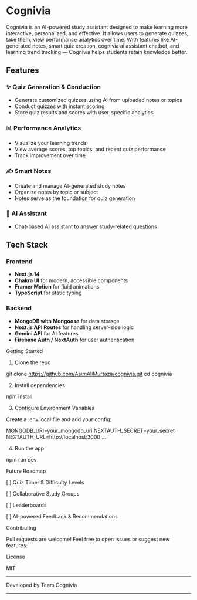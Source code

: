 # Cognivia

Cognivia is an AI-powered study assistant designed to make learning more interactive, personalized, and effective. It allows users to generate quizzes, take them, view performance analytics over time. With features like AI-generated notes, smart quiz creation, cognivia ai assistant chatbot, and learning trend tracking — Cognivia helps students retain knowledge better.

## Features

### ✨ Quiz Generation & Conduction
- Generate customized quizzes using AI from uploaded notes or topics
- Conduct quizzes with instant scoring
- Store quiz results and scores with user-specific analytics

### 📊 Performance Analytics
- Visualize your learning trends
- View average scores, top topics, and recent quiz performance
- Track improvement over time

### ✍️ Smart Notes
- Create and manage AI-generated study notes
- Organize notes by topic or subject
- Notes serve as the foundation for quiz generation

### 🧠 AI Assistant
- Chat-based AI assistant to answer study-related questions

## Tech Stack

### Frontend
- **Next.js 14**
- **Chakra UI** for modern, accessible components
- **Framer Motion** for fluid animations
- **TypeScript** for static typing

### Backend
- **MongoDB with Mongoose** for data storage
- **Next.js API Routes** for handling server-side logic
- **Gemini API** for AI features
- **Firebase Auth / NextAuth** for user authentication

  
Getting Started

1. Clone the repo

git clone https://github.com/AsimAliMurtaza/cognivia.git
cd cognivia

2. Install dependencies

npm install

3. Configure Environment Variables

Create a .env.local file and add your config:

MONGODB_URI=your_mongodb_uri
NEXTAUTH_SECRET=your_secret
NEXTAUTH_URL=http://localhost:3000
...

4. Run the app

npm run dev

Future Roadmap

[ ] Quiz Timer & Difficulty Levels

[ ] Collaborative Study Groups

[ ] Leaderboards

[ ] AI-powered Feedback & Recommendations


Contributing

Pull requests are welcome! Feel free to open issues or suggest new features.

License

MIT


---

Developed by Team Cognivia

---


